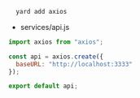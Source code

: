 ```sh
  yard add axios
```

- services/api.js

```js
import axios from "axios";

const api = axios.create({
  baseURL: "http://localhost:3333"
});

export default api;
```
